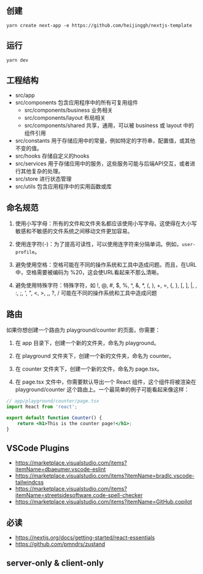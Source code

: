 ## 创建

```
yarn create next-app -e https://github.com/heijinggh/nextjs-template
```

## 运行

```
yarn dev
```

## 工程结构

- src/app
- src/components 包含应用程序中的所有可复用组件
  - src/components/business 业务相关
  - src/components/layout 布局相关
  - src/components/shared 共享，通用，可以被 business 或 layout 中的组件引用
- src/constants 用于存储应用中的常量，例如特定的字符串，配置值，或其他不变的值。
- src/hooks 存储自定义的hooks
- src/services 用于存储应用中的服务，这些服务可能与后端API交互，或者进行其他复杂的处理。
- src/store 进行状态管理
- src/utils 包含应用程序中的实用函数或库

## 命名规范

1. 使用小写字母：所有的文件和文件夹名都应该使用小写字母。这使得在大小写敏感和不敏感的文件系统之间移动文件更加容易。

2. 使用连字符(-)：为了提高可读性，可以使用连字符来分隔单词。例如，`user-profile`。

3. 避免使用空格：空格可能在不同的操作系统和工具中造成问题。而且，在URL中，空格需要被编码为 %20，这会使URL看起来不那么清晰。

4. 避免使用特殊字符：特殊字符，如 !, @, #, $, %, ^, &, *, (, ), +, =, {, }, [, ], |, \, :, ;, ', ", <, >, ,, ?, / 可能在不同的操作系统和工具中造成问题

## 路由

如果你想创建一个路由为 playground/counter 的页面，你需要：

1. 在 app 目录下，创建一个新的文件夹，命名为 playground。

1. 在 playground 文件夹下，创建一个新的文件夹，命名为 counter。

1. 在 counter 文件夹下，创建一个新的文件，命名为 page.tsx。

1. 在 page.tsx 文件中，你需要默认导出一个 React 组件，这个组件将被渲染在 playground/counter 这个路由上。一个最简单的例子可能看起来像这样：

```jsx
// app/playground/counter/page.tsx
import React from 'react';

export default function Counter() {
    return <h1>This is the counter page!</h1>;
}

```

## VSCode Plugins

- https://marketplace.visualstudio.com/items?itemName=dbaeumer.vscode-eslint
- https://marketplace.visualstudio.com/items?itemName=bradlc.vscode-tailwindcss
- https://marketplace.visualstudio.com/items?itemName=streetsidesoftware.code-spell-checker
- https://marketplace.visualstudio.com/items?itemName=GitHub.copilot


## 必读
- https://nextjs.org/docs/getting-started/react-essentials
- https://github.com/pmndrs/zustand

## server-only & client-only

